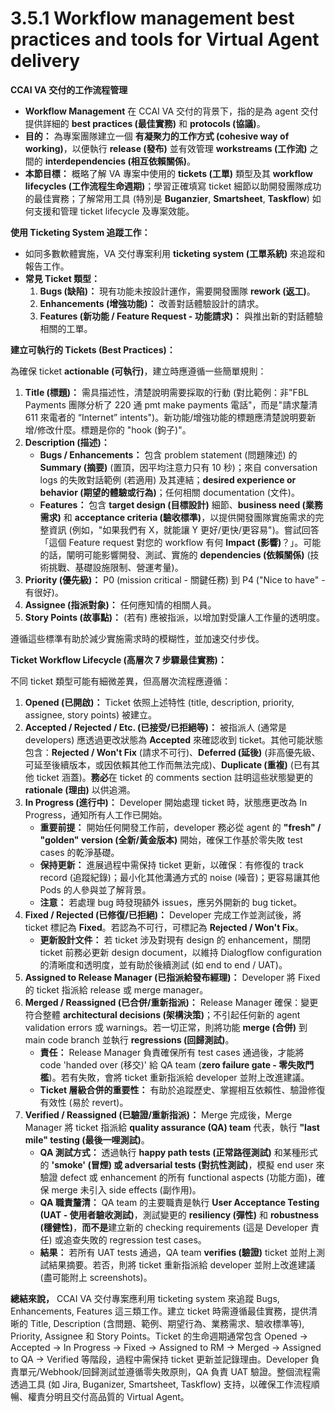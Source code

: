 # 3.5.1 Workflow management best practices and tools for Virtual Agent delivery

**CCAI VA 交付的工作流程管理**

- **Workflow Management** 在 CCAI VA 交付的背景下，指的是為 agent 交付提供詳細的 **best practices (最佳實務)** 和 **protocols (協議)**。
- **目的：** 為專案團隊建立一個 **有凝聚力的工作方式 (cohesive way of working)**，以便執行 **release (發布)** 並有效管理 **workstreams (工作流)** 之間的 **interdependencies (相互依賴關係)**。
- **本節目標：** 概略了解 VA 專案中使用的 **tickets (工單)** 類型及其 **workflow lifecycles (工作流程生命週期)**；學習正確填寫 ticket 細節以助開發團隊成功的最佳實務；了解常用工具 (特別是 **Buganzier**, **Smartsheet**, **Taskflow**) 如何支援和管理 ticket lifecycle 及專案效能。

**使用 Ticketing System 追蹤工作：**

- 如同多數軟體實施，VA 交付專案利用 **ticketing system (工單系統)** 來追蹤和報告工作。
- **常見 Ticket 類型：**
    1. **Bugs (缺陷)：** 現有功能未按設計運作，需要開發團隊 **rework (返工)**。
    2. **Enhancements (增強功能)：** 改善對話體驗設計的請求。
    3. **Features (新功能 / Feature Request - 功能請求)：** 與推出新的對話體驗相關的工單。

**建立可執行的 Tickets (Best Practices)：**

為確保 ticket **actionable (可執行)**，建立時應遵循一些簡單規則：

1. **Title (標題)：** 需具描述性，清楚說明需要採取的行動 (對比範例：非"FBL Payments 團隊分析了 220 通 pmt make payments 電話"，而是"請求釐清 611 來電者的 “Internet” intents")。新功能/增強功能的標題應清楚說明要新增/修改什麼。標題是你的 "hook (鉤子)"。
2. **Description (描述)：**
    - **Bugs / Enhancements：** 包含 problem statement (問題陳述) 的 **Summary (摘要)** (置頂，因平均注意力只有 10 秒)；來自 conversation logs 的失敗對話範例 (若適用) 及其連結；**desired experience or behavior (期望的體驗或行為)**；任何相關 documentation (文件)。
    - **Features：** 包含 **target design (目標設計)** 細節、**business need (業務需求)** 和 **acceptance criteria (驗收標準)**，以提供開發團隊實施需求的完整資訊 (例如，"如果我們有 X，就能讓 Y 更好/更快/更容易")。嘗試回答「這個 Feature request 對您的 workflow 有何 **Impact (影響)**？」。可能的話，闡明可能影響開發、測試、實施的 **dependencies (依賴關係)** (技術挑戰、基礎設施限制、營運考量)。
3. **Priority (優先級)：** P0 (mission critical - 關鍵任務) 到 P4 ("Nice to have" - 有很好)。
4. **Assignee (指派對象)：** 任何應知情的相關人員。
5. **Story Points (故事點)：** (若有) 應被指派，以增加對受讓人工作量的透明度。

遵循這些標準有助於減少實施需求時的模糊性，並加速交付步伐。

**Ticket Workflow Lifecycle (高層次 7 步驟最佳實務)：**

不同 ticket 類型可能有細微差異，但高層次流程應遵循：

1. **Opened (已開啟)：** Ticket 依照上述特性 (title, description, priority, assignee, story points) 被建立。
2. **Accepted / Rejected / Etc. (已接受/已拒絕等)：** 被指派人 (通常是 developers) 應透過更改狀態為 **Accepted** 來確認收到 ticket。其他可能狀態包含：**Rejected / Won't Fix** (請求不可行)、**Deferred (延後)** (非高優先級、可延至後續版本，或因依賴其他工作而無法完成)、**Duplicate (重複)** (已有其他 ticket 涵蓋)。**務必**在 ticket 的 comments section 註明這些狀態變更的 **rationale (理由)** 以供追溯。
3. **In Progress (進行中)：** Developer 開始處理 ticket 時，狀態應更改為 In Progress，通知所有人工作已開始。
    - **重要前提：** 開始任何開發工作前，developer 務必從 agent 的 **"fresh" / "golden" version (全新/黃金版本)** 開始，確保工作基於零失敗 test cases 的乾淨基礎。
    - **保持更新：** 進展過程中需保持 ticket 更新，以確保：有修復的 track record (追蹤紀錄)；最小化其他溝通方式的 noise (噪音)；更容易讓其他 Pods 的人參與並了解背景。
    - **注意：** 若處理 bug 時發現額外 issues，應另外開新的 bug ticket。
4. **Fixed / Rejected (已修復/已拒絕)：** Developer 完成工作並測試後，將 ticket 標記為 **Fixed**。若認為不可行，可標記為 **Rejected / Won't Fix**。
    - **更新設計文件：** 若 ticket 涉及對現有 design 的 enhancement，關閉 ticket 前務必更新 design document，以維持 Dialogflow configuration 的清晰度和透明度，並有助於後續測試 (如 end to end / UAT)。
5. **Assigned to Release Manager (已指派給發布經理)：** Developer 將 Fixed 的 ticket 指派給 release 或 merge manager。
6. **Merged / Reassigned (已合併/重新指派)：** Release Manager 確保：變更符合整體 **architectural decisions (架構決策)**；不引起任何新的 agent validation errors 或 warnings。若一切正常，則將功能 **merge (合併)** 到 main code branch 並執行 **regressions (回歸測試)**。
    - **責任：** Release Manager 負責確保所有 test cases 通過後，才能將 code 'handed over (移交)' 給 QA team (**zero failure gate - 零失敗門檻**)。若有失敗，會將 ticket 重新指派給 developer 並附上改進建議。
    - **Ticket 層級合併的重要性：** 有助於追蹤歷史、掌握相互依賴性、驗證修復有效性 (易於 revert)。
7. **Verified / Reassigned (已驗證/重新指派)：** Merge 完成後，Merge Manager 將 ticket 指派給 **quality assurance (QA) team** 代表，執行 **"last mile" testing (最後一哩測試)**。
    - **QA 測試方式：** 透過執行 **happy path tests (正常路徑測試)** 和某種形式的 **'smoke' (冒煙) 或 adversarial tests (對抗性測試)**，模擬 end user 來驗證 defect 或 enhancement 的所有 functional aspects (功能方面)，確保 merge 未引入 side effects (副作用)。
    - **QA 職責釐清：** QA team 的主要職責是執行 **User Acceptance Testing (UAT - 使用者驗收測試)**，測試變更的 **resiliency (彈性)** 和 **robustness (穩健性)**，**而不是**建立新的 checking requirements (這是 Developer 責任) 或追查失敗的 regression test cases。
    - **結果：** 若所有 UAT tests 通過，QA team **verifies (驗證)** ticket 並附上測試結果摘要。若否，則將 ticket 重新指派給 developer 並附上改進建議 (盡可能附上 screenshots)。

**總結來說，** CCAI VA 交付專案應利用 ticketing system 來追蹤 Bugs, Enhancements, Features 這三類工作。建立 ticket 時需遵循最佳實務，提供清晰的 Title, Description (含問題、範例、期望行為、業務需求、驗收標準等), Priority, Assignee 和 Story Points。Ticket 的生命週期通常包含 Opened -> Accepted -> In Progress -> Fixed -> Assigned to RM -> Merged -> Assigned to QA -> Verified 等階段，過程中需保持 ticket 更新並記錄理由。Developer 負責單元/Webhook/回歸測試並遵循零失敗原則，QA 負責 UAT 驗證。整個流程需透過工具 (如 Jira, Buganizer, Smartsheet, Taskflow) 支持，以確保工作流程順暢、權責分明且交付高品質的 Virtual Agent。